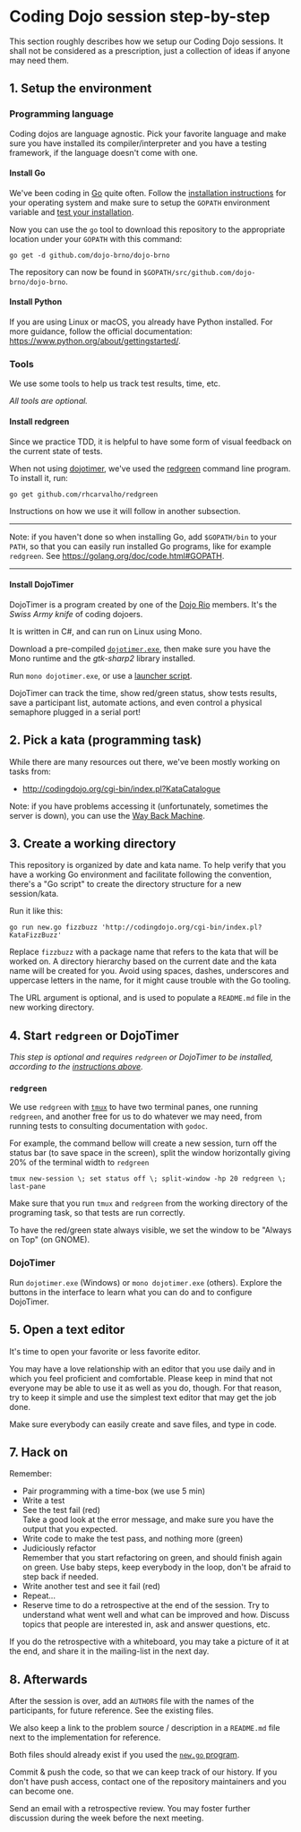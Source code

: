 # Coding Dojo session step-by-step

This section roughly describes how we setup our Coding Dojo sessions. It shall
not be considered as a prescription, just a collection of ideas if anyone may
need them.


## 1. Setup the environment

### Programming language

Coding dojos are language agnostic. Pick your favorite language and make sure
you have installed its compiler/interpreter and you have a testing framework, if
the language doesn't come with one.

#### Install Go

We've been coding in [Go](https://golang.org) quite often. Follow the
[installation instructions](https://golang.org/doc/install) for your operating
system and make sure to setup the `GOPATH` environment variable and [test your installation](https://golang.org/doc/install#testing).

Now you can use the `go` tool to download this repository to the appropriate
location under your `GOPATH` with this command:

```
go get -d github.com/dojo-brno/dojo-brno
```

The repository can now be found in `$GOPATH/src/github.com/dojo-brno/dojo-brno`.

#### Install Python

If you are using Linux or macOS, you already have Python installed.
For more guidance, follow the official documentation: https://www.python.org/about/gettingstarted/.

### Tools

We use some tools to help us track test results, time, etc.

*All tools are optional.*

#### Install redgreen

Since we practice TDD, it is helpful to have some form of visual feedback on the
current state of tests.

When not using [dojotimer](https://github.com/juanplopes/dojotimer), we've used
the [redgreen](https://github.com/rhcarvalho/redgreen) command line program. To
install it, run:

```
go get github.com/rhcarvalho/redgreen
```

Instructions on how we use it will follow in another subsection.

---

Note: if you haven't done so when installing Go, add `$GOPATH/bin` to your
`PATH`, so that you can easily run installed Go programs, like for example
`redgreen`. See https://golang.org/doc/code.html#GOPATH.

---

#### Install DojoTimer

DojoTimer is a program created by one of the [Dojo Rio](https://dojorio.org/)
members. It's the *Swiss Army knife* of coding dojoers.

It is written in C#, and can run on Linux using Mono.

Download a pre-compiled [`dojotimer.exe`](http://www.juanlopes.net/dojotimer/),
then make sure you have the Mono runtime and the *gtk-sharp2* library
installed.

Run `mono dojotimer.exe`, or use a [launcher
script](https://gist.github.com/rhcarvalho/4ad4f90b6d60b96dc225183e773fbf9e).

DojoTimer can track the time, show red/green status, show tests results, save a
participant list, automate actions, and even control a physical semaphore
plugged in a serial port!

## 2. Pick a kata (programming task)

While there are many resources out there, we've been mostly working on tasks
from:

* http://codingdojo.org/cgi-bin/index.pl?KataCatalogue

Note: if you have problems accessing it (unfortunately, sometimes the server
is down), you can use the [Way Back Machine](https://web.archive.org/web/http://codingdojo.org/cgi-bin/index.pl?KataCatalogue).

## 3. Create a working directory

This repository is organized by date and kata name. To help verify that you have
a working Go environment and facilitate following the convention, there's a "Go
script" to create the directory structure for a new session/kata.

Run it like this:

```
go run new.go fizzbuzz 'http://codingdojo.org/cgi-bin/index.pl?KataFizzBuzz'
```

Replace `fizzbuzz` with a package name that refers to the kata that will be
worked on. A directory hierarchy based on the current date and the kata name
will be created for you. Avoid using spaces, dashes, underscores and
uppercase letters in the name, for it might cause trouble with the Go tooling.

The URL argument is optional, and is used to populate a `README.md` file in the
new working directory.


## 4. Start `redgreen` or DojoTimer

*This step is optional and requires `redgreen` or DojoTimer to be installed,
according to the [instructions above](#tools).*

### `redgreen`

We use `redgreen` with [`tmux`](https://tmux.github.io/) to have two terminal
panes, one running `redgreen`, and another free for us to do whatever we may
need, from running tests to consulting documentation with `godoc`.

For example, the command bellow will create a new session, turn off the status
bar (to save space in the screen), split the window horizontally giving 20% of
the terminal width to `redgreen`

```
tmux new-session \; set status off \; split-window -hp 20 redgreen \; last-pane
```

Make sure that you run `tmux` and `redgreen` from the working directory of the
programing task, so that tests are run correctly.

To have the red/green state always visible, we set the window to be "Always on
Top" (on GNOME).

### DojoTimer

Run `dojotimer.exe` (Windows) or `mono dojotimer.exe` (others). Explore the
buttons in the interface to learn what you can do and to configure DojoTimer.

## 5. Open a text editor

It's time to open your favorite or less favorite editor.

You may have a love relationship with an editor that you use daily and in which
you feel proficient and comfortable. Please keep in mind that not everyone may
be able to use it as well as you do, though. For that reason, try to keep it
simple and use the simplest text editor that may get the job done.

Make sure everybody can easily create and save files, and type in code.


## 7. Hack on

Remember:

* Pair programming with a time-box (we use 5 min)
* Write a test
* See the test fail (red)  
  Take a good look at the error message, and make sure you have the output that
  you expected.
* Write code to make the test pass, and nothing more (green)
* Judiciously refactor  
  Remember that you start refactoring on green, and should finish again on
  green. Use baby steps, keep everybody in the loop, don't be afraid to step
  back if needed.
* Write another test and see it fail (red)
* Repeat...
* Reserve time to do a retrospective at the end of the session. Try to
  understand what went well and what can be improved and how. Discuss topics
  that people are interested in, ask and answer questions, etc.

If you do the retrospective with a whiteboard, you may take a picture of it at
the end, and share it in the mailing-list in the next day.


## 8. Afterwards

After the session is over, add an `AUTHORS` file with the names of the
participants, for future reference. See the existing files.

We also keep a link to the problem source / description in a `README.md` file
next to the implementation for reference.

Both files should already exist if you used the [`new.go`
program](#3-create-a-working-directory).

Commit & push the code, so that we can keep track of our history. If you don't
have push access, contact one of the repository maintainers and you can become
one.

Send an email with a retrospective review. You may foster further discussion
during the week before the next meeting.
